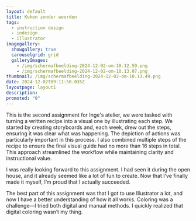```yaml
---
layout: default
title: Koken zonder woorden
tags:
  - instruction design
  - indesign
  - illustrator
imagegallery:
  showgallery: true
  carouselgrid: grid
  galleryImages:
    - /img/scherm­afbeelding-2024-12-02-om-10.12.59.png
    - /img/scherm­afbeelding-2024-12-02-om-10.13.07.png
thumbnail: /img/scherm­afbeelding-2024-12-02-om-10.13.49.png
date: 2024-12-02T09:11:50.035Z
layoutpage: layout1
description: 
promoted: "0"
---
```

This is the second assignment for Inge's atelier, we were tasked
  with turning a written recipe into a visual one by illustrating each step. We started by creating storyboards and, each week, drew out the steps, ensuring it was clear what was happening. The depiction of actions was particularly important in this process. I also combined multiple steps of the recipe to ensure the final visual guide had no more than 16 steps in total. This approach streamlined the workflow while maintaining clarity and instructional value.

  I was really looking forward to this assignment. I had seen it during the open house, and it already seemed like a lot of fun to create. Now that I’ve finally made it myself, I’m proud that I actually succeeded.

The best part of this assignment was that I got to use Illustrator a lot, and now I have a better understanding of how it all works. Coloring was a challenge—I tried both digital and manual methods. I quickly realized that digital coloring wasn’t my thing.